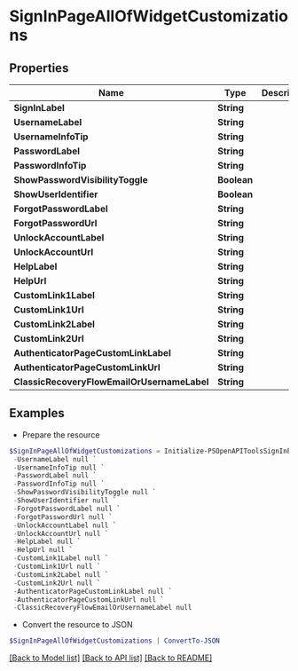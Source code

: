 # SignInPageAllOfWidgetCustomizations
## Properties

Name | Type | Description | Notes
------------ | ------------- | ------------- | -------------
**SignInLabel** | **String** |  | [optional] 
**UsernameLabel** | **String** |  | [optional] 
**UsernameInfoTip** | **String** |  | [optional] 
**PasswordLabel** | **String** |  | [optional] 
**PasswordInfoTip** | **String** |  | [optional] 
**ShowPasswordVisibilityToggle** | **Boolean** |  | [optional] 
**ShowUserIdentifier** | **Boolean** |  | [optional] 
**ForgotPasswordLabel** | **String** |  | [optional] 
**ForgotPasswordUrl** | **String** |  | [optional] 
**UnlockAccountLabel** | **String** |  | [optional] 
**UnlockAccountUrl** | **String** |  | [optional] 
**HelpLabel** | **String** |  | [optional] 
**HelpUrl** | **String** |  | [optional] 
**CustomLink1Label** | **String** |  | [optional] 
**CustomLink1Url** | **String** |  | [optional] 
**CustomLink2Label** | **String** |  | [optional] 
**CustomLink2Url** | **String** |  | [optional] 
**AuthenticatorPageCustomLinkLabel** | **String** |  | [optional] 
**AuthenticatorPageCustomLinkUrl** | **String** |  | [optional] 
**ClassicRecoveryFlowEmailOrUsernameLabel** | **String** |  | [optional] 

## Examples

- Prepare the resource
```powershell
$SignInPageAllOfWidgetCustomizations = Initialize-PSOpenAPIToolsSignInPageAllOfWidgetCustomizations  -SignInLabel null `
 -UsernameLabel null `
 -UsernameInfoTip null `
 -PasswordLabel null `
 -PasswordInfoTip null `
 -ShowPasswordVisibilityToggle null `
 -ShowUserIdentifier null `
 -ForgotPasswordLabel null `
 -ForgotPasswordUrl null `
 -UnlockAccountLabel null `
 -UnlockAccountUrl null `
 -HelpLabel null `
 -HelpUrl null `
 -CustomLink1Label null `
 -CustomLink1Url null `
 -CustomLink2Label null `
 -CustomLink2Url null `
 -AuthenticatorPageCustomLinkLabel null `
 -AuthenticatorPageCustomLinkUrl null `
 -ClassicRecoveryFlowEmailOrUsernameLabel null
```

- Convert the resource to JSON
```powershell
$SignInPageAllOfWidgetCustomizations | ConvertTo-JSON
```

[[Back to Model list]](../README.md#documentation-for-models) [[Back to API list]](../README.md#documentation-for-api-endpoints) [[Back to README]](../README.md)

